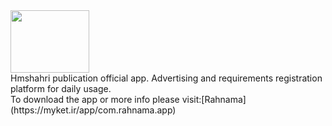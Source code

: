 <img src="https://rahnama.com/logo.svg" height="100px" width="50%"/>
<br/>
Hmshahri publication official app. Advertising and requirements registration platform for daily usage.
<br/>
To download the app or more info please visit:[Rahnama](https://myket.ir/app/com.rahnama.app)
